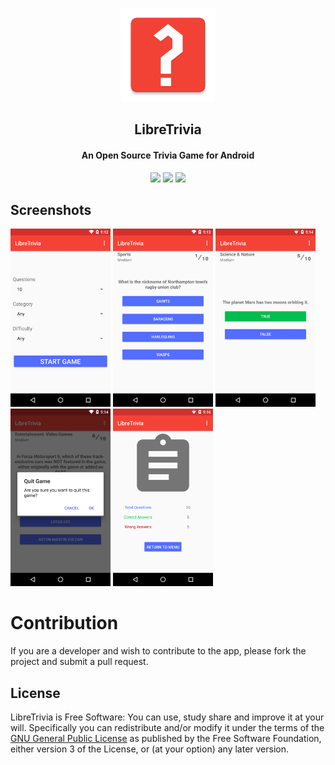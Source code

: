 <p align="center"><a href="https://github.com/tryton-vanmeer/LibreTrivia"><img src="app/src/main/ic_launcher-web.png" width="150"/></a></p>
<h2 align="center"><b>LibreTrivia</b></h2>
<h4 align="center">An Open Source Trivia Game for Android</h4>
<!-- TODO: Setup F-Droid inclusion -->
<!-- <p align="center"><a href="https://f-droid.org/packages//"><img src="https://f-droid.org/wiki/images/0/06/F-Droid-button_get-it-on.png"/></a></p> -->

<p align="center">
<a href="https://github.com/tryton-vanmeer/LibreTrivia" alt="GitHub release"><img src="https://img.shields.io/github/release/tryton-vanmeer/LibreTrivia.svg" /></a>
<a href="https://www.gnu.org/licenses/gpl-3.0" alt="License: GPL v3"><img src="https://img.shields.io/badge/License-GPL%20v3-red.svg" /></a>
<a href="https://travis-ci.org/tryton-vanmeer/LibreTrivia" alt="Build Status"><img src="https://travis-ci.org/tryton-vanmeer/LibreTrivia.svg" /></a>
</p>

## Screenshots

[<img src="fastlane/metadata/android/en-US/images/phoneScreenshots/1.png" width=160>](fastlane/metadata/android/en-US/images/phoneScreenshots/1.png)
[<img src="fastlane/metadata/android/en-US/images/phoneScreenshots/2.png" width=160>](fastlane/metadata/android/en-US/images/phoneScreenshots/2.png)
[<img src="fastlane/metadata/android/en-US/images/phoneScreenshots/3.png" width=160>](fastlane/metadata/android/en-US/images/phoneScreenshots/3.png)
[<img src="fastlane/metadata/android/en-US/images/phoneScreenshots/4.png" width=160>](fastlane/metadata/android/en-US/images/phoneScreenshots/4.png)
[<img src="fastlane/metadata/android/en-US/images/phoneScreenshots/5.png" width=160>](fastlane/metadata/android/en-US/images/phoneScreenshots/5.png)

# Contribution
If you are a developer and wish to contribute to the app, please fork the project and submit a pull request.

## License

LibreTrivia is Free Software: You can use, study share and improve it at your
will. Specifically you can redistribute and/or modify it under the terms of the
[GNU General Public License](https://www.gnu.org/licenses/gpl.html) as
published by the Free Software Foundation, either version 3 of the License, or
(at your option) any later version.
